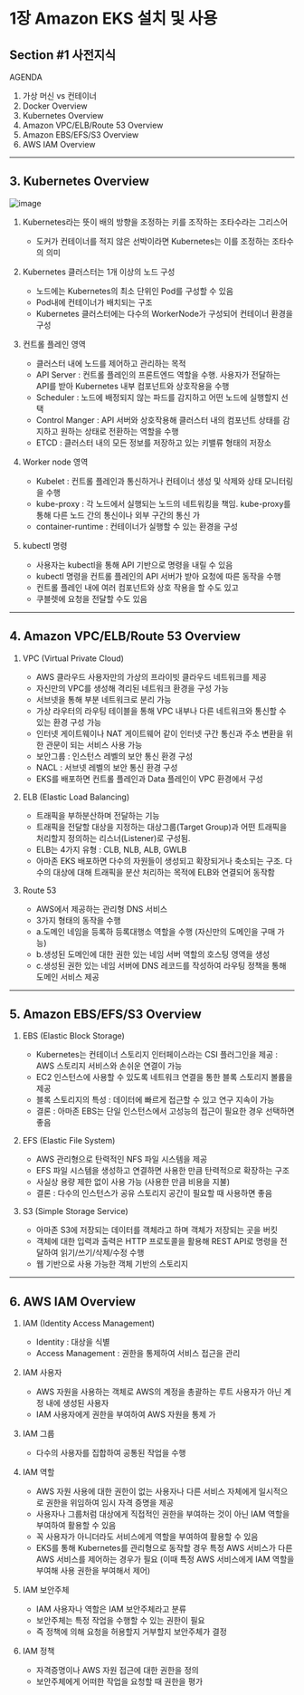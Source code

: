 # 1장 Amazon EKS 설치 및 사용

## Section #1 사전지식

AGENDA

1. 가상 머신 vs 컨테이너
2. Docker Overview
3. Kubernetes Overview
4. Amazon VPC/ELB/Route 53 Overview
5. Amazon EBS/EFS/S3 Overview
6. AWS IAM Overview

---

## 3. Kubernetes Overview

   ![image](https://github.com/devhyunuk/eks-cloudnet/assets/49749510/437f186b-5cde-462a-be6a-b7257ebb7392)

   1) Kubernetes라는 뜻이 배의 방향을 조정하는 키를 조작하는 조타수라는 그리스어
      - 도커가 컨테이너를 적지 않은 선박이라면 Kubernetes는 이를 조정하는 조타수의 의미
     
   2) Kubernetes 클러스터는 1개 이상의 노드 구성
      - 노드에는 Kubernetes의 최소 단위인 Pod를 구성할 수 있음
      - Pod내에 컨테이너가 배치되는 구조
      - Kubernetes 클러스터에는 다수의 WorkerNode가 구성되어 컨테이너 환경을 구성
     
   3) 컨트롤 플레인 영역
      - 클러스터 내에 노드를 제어하고 관리하는 목적
      - API Server : 컨트롤 플레인의 프론트엔드 역할을 수행. 사용자가 전달하는 API를 받아 Kubernetes 내부 컴포넌트와 상호작용을 수행
      - Scheduler : 노드에 배정되지 않는 파드를 감지하고 어떤 노드에 실행할지 선택
      - Control Manger : API 서버와 상호작용해 클러스터 내의 컴포넌트 상태를 감지하고 원하는 상태로 전환하는 역할을 수행
      - ETCD : 클러스터 내의 모든 정보를 저장하고 있는 키밸류 형태의 저장소
     
   4) Worker node 영역
      - Kubelet : 컨트롤 플레인과 통신하거나 컨테이너 생성 및 삭제와 상태 모니터링을 수행
      - kube-proxy :  각 노드에서 실행되는 노드의 네트워킹을 책임. kube-proxy를 통해 다른 노드 간의 통신이나 외부 구간의 통신 가
      - container-runtime : 컨테이너가 실행할 수 있는 환경을 구성
        
   5) kubectl 명령
      -  사용자는 kubectl을 통해 API 기반으로 명령을 내릴 수 있음
      -  kubectl 명령을 컨트롤 플레인의 API 서버가 받아 요청에 따른 동작을 수행
      -  컨트롤 플레인 내에 여러 컴포넌트와 상호 작용을 할 수도 있고
      -  쿠블렛에 요청을 전달할 수도 있음

---

## 4. Amazon VPC/ELB/Route 53 Overview

   1) VPC (Virtual Private Cloud)
      -  AWS 클라우드 사용자만의 가상의 프라이빗 클라우드 네트워크를 제공
      -  자신만의 VPC를 생성해 격리된 네트워크 환경을 구성 가능
      -  서브넷을 통해 부분 네트워크로 분리 가능
      -  가상 라우터의 라우팅 테이블을 통해 VPC 내부나 다른 네트워크와 통신할 수 있는 환경 구성 가능
      -  인터넷 게이트웨이나 NAT 게이트웨어 같이 인터넷 구간 통신과 주소 변환을 위한 관문이 되는 서비스 사용 가능
      -  보안그룹 : 인스턴스 레벨의 보안 통신 환경 구성
      -  NACL : 서브넷 레벨의 보안 통신 환경 구성
      -  EKS를 배포하면 컨트롤 플레인과 Data 플레인이 VPC 환경에서 구성
        
   2) ELB (Elastic Load Balancing)
      -  트래픽을 부하분산하며 전달하는 기능
      -  트래픽을 전달할 대상을 지정하는 대상그룹(Target Group)과 어떤 트래픽을 처리할지 정의하는 리스너(Listener)로 구성됨.
      -  ELB는 4가지 유형 : CLB, NLB, ALB, GWLB
      -  아마존 EKS 배포하면 다수의 자원들이 생성되고 확장되거나 축소되는 구조. 다수의 대상에 대해 트래픽을 분산 처리하는 목적에 ELB와 연결되어 동작함
     
   3) Route 53
      -  AWS에서 제공하는 관리형 DNS 서비스
      -  3가지 형태의 동작을 수행
      -  a.도메인 네임을 등록하 등록대행소 역할을 수행 (자신만의 도메인을 구매 가능)
      -  b.생성된 도메인에 대한 권한 있는 네임 서버 역할의 호스팅 영역을 생성
      -  c.생성된 권한 있는 네임 서버에 DNS 레코드를 작성하여 라우팅 정책을 통해 도메인 서비스 제공

---

## 5. Amazon EBS/EFS/S3 Overview

   1) EBS (Elastic Block Storage)
      -  Kubernetes는 컨테이너 스토리지 인터페이스라는 CSI 플러그인을 제공 : AWS 스토리지 서비스와 손쉬운 연결이 가능
      -  EC2 인스턴스에 사용할 수 있도록 네트워크 연결을 통한 블록 스토리지 볼륨을 제공
      -  블록 스토리지의 특성 : 데이터에 빠르게 접근할 수 있고 연구 지속이 가능
      -  결론 : 아마존 EBS는 단일 인스턴스에서 고성능의 접근이 필요한 경우 선택하면 좋음
     
   2) EFS (Elastic File System)
      -  AWS 관리형으로 탄력적인 NFS 파일 시스템을 제공
      -  EFS 파일 시스템을 생성하고 연결하면 사용한 만큼 탄력적으로 확장하는 구조
      -  사실상 용량 제한 없이 사용 가능 (사용한 만큼 비용을 지불)
      -  결론 :  다수의 인스턴스가 공유 스토리지 공간이 필요할 때 사용하면 좋음
        
   3) S3 (Simple Storage Service)
      -  아마존 S3에 저장되는 데이터를 객체라고 하며 객체가 저장되는 곳을 버킷
      -  객체에 대한 입력과 출력은 HTTP 프로토콜을 활용해 REST API로 명령을 전달하여 읽기/쓰기/삭제/수정 수행
      -  웹 기반으로 사용 가능한 객체 기반의 스토리지

---

## 6. AWS IAM Overview

   1) IAM (Identity Access Management)
      -  Identity : 대상을 식별
      -  Access Management : 권한을 통제하여 서비스 접근을 관리
     
   2) IAM 사용자
      -  AWS 자원을 사용하는 객체로 AWS의 계정을 총괄하는 루트 사용자가 아닌 계정 내에 생성된 사용자
      -  IAM 사용자에게 권한을 부여하여 AWS 자원을 통제 가
        
   3) IAM 그룹
      -  다수의 사용자를 집합하여 공통된 작업을 수행

   4) IAM 역할
      -  AWS 자원 사용에 대한 권한이 없는 사용자나 다른 서비스 자체에게 일시적으로 권한을 위임하여 임시 자격 증명을 제공
      -  사용자나 그룹처럼 대상에게 직접적인 권한을 부여하는 것이 아닌 IAM 역할을 부여하여 활용할 수 있음
      -  꼭 사용자가 아니더라도 서비스에게 역할을 부여하여 활용할 수 있음
      -  EKS를 통해 Kubernetes를 관리형으로 동작할 경우 특정 AWS 서비스가 다른 AWS 서비스를 제어하는 경우가 필요 (이때 특정 AWS 서비스에게 IAM 역할을 부여해 사용 권한을 부여해서 제어)
     
   5) IAM 보안주체
      -   IAM 사용자나 역할은 IAM 보안주체라고 분류
      -   보안주체는 특정 작업을 수행할 수 있는 권한이 필요
      -   즉 정책에 의해 요청을 허용할지 거부할지 보안주체가 결정

   6) IAM 정책
      -   자격증명이나 AWS 자원 접근에 대한 권한을 정의
      -   보안주체에게 어떠한 작업을 요청할 때 권한을 평가
      
